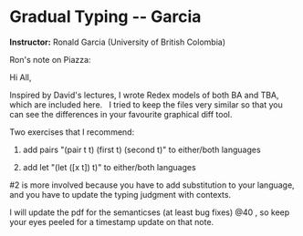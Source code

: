 # Gradual Typing -- Garcia

**Instructor:** Ronald Garcia (University of British Colombia)


Ron's note on Piazza:

Hi All,


Inspired by David's lectures, I wrote Redex models of both BA and TBA, which are included here.   I tried to keep the files very similar so that you can see the differences in your favourite graphical diff tool.  

 

Two exercises that I recommend:

1) add pairs "(pair t t) (first t) (second t)" to either/both languages

2) add let "(let ([x t]) t)" to either/both languages

 

#2 is more involved because you have to add substitution to your language, and you have to update the typing judgment with contexts. 

 

I will update the pdf for the semanticses (at least bug fixes) @40 , so keep your eyes peeled for a timestamp update on that note.

 
